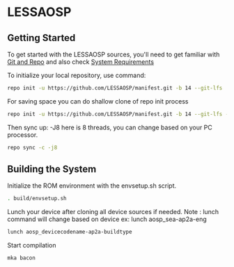 # LESSAOSP

 Getting Started
---------------
To get started with the LESSAOSP sources, you'll need to get
familiar with [Git and Repo](https://source.android.com/setup/build/downloading) and also check [System Requirements](https://source.android.com/docs/setup/start/requirements)

 To initialize your local repository, use command:

```bash
repo init -u https://github.com/LESSAOSP/manifest.git -b 14 --git-lfs
```

For saving space you can do shallow clone of repo init process

```bash
repo init -u https://github.com/LESSAOSP/manifest.git -b 14 --git-lfs --depth=1
```

Then sync up:
-J8 here is 8 threads, you can change based on your PC processor.

```bash
repo sync -c -j8
```

Building the System
-------------------
 Initialize the ROM environment with the envsetup.sh script.

```bash
. build/envsetup.sh
```

Lunch your device after cloning all device sources if needed.
Note : lunch command will change based on device ex: lunch aosp_sea-ap2a-eng

```bash
lunch aosp_devicecodename-ap2a-buildtype
```

Start compilation

```bash
mka bacon
```